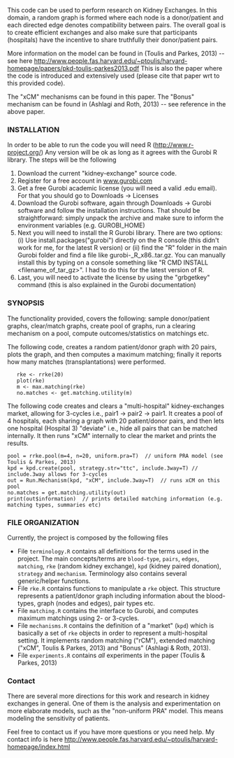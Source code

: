 This code can be used to perform research on Kidney Exchanges.
In this domain, a random graph is formed where each node is a donor/patient
and each directed edge denotes compatibility between pairs.
The overall goal is to create efficient exchanges and also make sure that participants (hospitals) have the incentive to share truthfully their donor/patient pairs.

More information on the model can be found in (Toulis and Parkes, 2013) -- see here http://www.people.fas.harvard.edu/~ptoulis/harvard-homepage/papers/pkd-toulis-parkes2013.pdf
This is also the paper where the code is introduced and extensively used (please cite that paper wrt to this provided code).

The "xCM" mechanisms can be found in this paper. The "Bonus" mechanism can be found in (Ashlagi and Roth, 2013) -- see reference in the above paper.

### INSTALLATION
In order to be able to run the code you will need R (http://www.r-project.org/)
Any version will be ok as long as it agrees with the Gurobi R library.
The steps will be the following

1. Download the current "kidney-exchange" source code.
2. Register for a free account in www.gurobi.com
3. Get a free Gurobi academic license (you will need a valid .edu email). For that 
   you should go to Downloads -> Licenses
4. Download the Gurobi software, again through Downloads -> Gurobi software and follow the installation instructions.
   That should be straightforward: simply unpack the archive and make sure to inform the environment variables 
   (e.g. GUROBI_HOME)
5. Next you will need to install the R Gurobi library. There are two options: (i) Use install.packages("gurobi") 
   directly on the R console (this didn't work for me, for the latest R version) or (ii) find the "R" folder in the
   main Gurobi folder and find a file like gurobi-<version>_R_x86..tar.gz.  You can manually install this by typing 
   on a console something like "R CMD INSTALL <filename_of_tar_gz>". I had to do this for the latest version of R.
6. Last, you will need to activate the license by using the "grbgetkey" command (this is also explained in the Gurobi 
   documentation)

### SYNOPSIS
The functionality provided, covers the following: sample donor/patient graphs, clear/match graphs, create pool of graphs, run a clearing mechanism on a pool, compute outcomes/statistics on matchings etc.

The following code, creates a random patient/donor graph with 20 pairs, plots the graph, and then computes a maximum matching; finally it reports how many matches (transplantations) were performed.
```
   rke <- rrke(20) 
   plot(rke)
   m <- max.matching(rke)
   no.matches <- get.matching.utility(m)
```

The following code creates and clears a "multi-hospital" kidney-exchanges market, allowing for 3-cycles i.e., 
pair1 -> pair2 -> pair1. It creates a pool of 4 hospitals, each sharing a graph with 20 patient/donor pairs,
and then lets one hospital (Hospital 3) "deviate" i.e., hide all pairs that can be matched internally.
It then runs "xCM" internally to clear the market and prints the results.
```
pool = rrke.pool(m=4, n=20, uniform.pra=T)  // uniform PRA model (see Toulis & Parkes, 2013)
kpd = kpd.create(pool, strategy.str="ttc", include.3way=T) // include.3way allows for 3-cycles
out = Run.Mechanism(kpd, "xCM", include.3way=T)  // runs xCM on this pool
no.matches = get.matching.utility(out)  
print(out$information)  // prints detailed matching information (e.g. matching types, summaries etc)
```


### FILE ORGANIZATION
Currently, the project is composed by the following files

* File ```terminology.R``` contains all definitions for the terms used in the project. The main concepts/terms are    ```blood-type```, ```pairs```, ```edges```, ```matching```, ```rke``` (random kidney exchange), ```kpd``` (kidney    paired donation), ```strategy``` and ```mechanism```. Terminology also contains several generic/helper functions.
* File ```rke.R``` contains functions to manipulate a ```rke``` object. This structure represents a patient/donor     graph including information about the blood-types, graph (nodes and edges), pair types etc.
* File ```matching.R``` contains the interface to Gurobi, and computes maximum matchings using 2- or 3-cycles.
* File ```mechanisms.R``` contains the definition of a "market" (```kpd```) which is basically a set of ```rke```     objects in order to represent a multi-hospital setting. It implements random matching ("rCM"), extended matching    ("xCM", Toulis & Parkes, 2013) and "Bonus" (Ashlagi & Roth, 2013).
* File ```experiments.R``` contains *all* experiments in the paper (Toulis & Parkes, 2013)

### Contact
There are several more directions for this work and research in kidney exchanges in general.
One of them is the analysis and experimentation on more elaborate models, such as the "non-uniform PRA" model. 
This means modeling the sensitivity of patients.

Feel free to contact us if you have more questions or you need help.
My contact info is here http://www.people.fas.harvard.edu/~ptoulis/harvard-homepage/index.html

